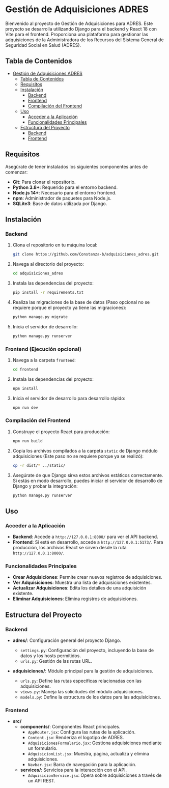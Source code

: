 # Gestión de Adquisiciones ADRES

Bienvenido al proyecto de Gestión de Adquisiciones para ADRES. Este proyecto se desarrolla utilizando Django para el backend y React 18 con Vite para el frontend. Proporciona una plataforma para gestionar las adquisiciones de la Administradora de los Recursos del Sistema General de Seguridad Social en Salud (ADRES).

## Tabla de Contenidos

- [Gestión de Adquisiciones ADRES](#gestión-de-adquisiciones-adres)
  - [Tabla de Contenidos](#tabla-de-contenidos)
  - [Requisitos](#requisitos)
  - [Instalación](#instalación)
    - [Backend](#backend)
    - [Frontend](#frontend)
    - [Compilación del Frontend](#compilación-del-frontend)
  - [Uso](#uso)
    - [Acceder a la Aplicación](#acceder-a-la-aplicación)
    - [Funcionalidades Principales](#funcionalidades-principales)
  - [Estructura del Proyecto](#estructura-del-proyecto)
    - [Backend](#backend-1)
    - [Frontend](#frontend-1)

## Requisitos

Asegúrate de tener instalados los siguientes componentes antes de comenzar:

- **Git**: Para clonar el repositorio.
- **Python 3.8+**: Requerido para el entorno backend.
- **Node.js 14+**: Necesario para el entorno frontend.
- **npm**: Administrador de paquetes para Node.js.
- **SQLite3**: Base de datos utilizada por Django.

## Instalación

### Backend

1. Clona el repositorio en tu máquina local:

    ```bash
    git clone https://github.com/Constanza-b/adquisiciones_adres.git
    ```

2. Navega al directorio del proyecto:

    ```bash
    cd adquisiciones_adres
    ```

3. Instala las dependencias del proyecto:

    ```bash
    pip install -r requirements.txt
    ```

4. Realiza las migraciones de la base de datos (Paso opcional no se requiere porque el proyecto ya tiene las migraciones):

    ```bash
    python manage.py migrate
    ```

5. Inicia el servidor de desarrollo:

    ```bash
    python manage.py runserver
    ```

### Frontend (Ejecución opcional)

1. Navega a la carpeta `frontend`:

    ```bash
    cd frontend
    ```

2. Instala las dependencias del proyecto:

    ```bash
    npm install
    ```

3. Inicia el servidor de desarrollo para desarrollo rápido:

    ```bash
    npm run dev
    ```

### Compilación del Frontend

1. Construye el proyecto React para producción:

    ```bash
    npm run build
    ```

2. Copia los archivos compilados a la carpeta `static` de Django módulo adquisiciones (Este paso no se requiere porque ya se realizó):

    ```bash
    cp -r dist/* ../static/
    ```

3. Asegúrate de que Django sirva estos archivos estáticos correctamente. Si estás en modo desarrollo, puedes iniciar el servidor de desarrollo de Django y probar la integración:

    ```bash
    python manage.py runserver
    ```

## Uso

### Acceder a la Aplicación

- **Backend**: Accede a `http://127.0.0.1:8000/` para ver el API backend.
- **Frontend**: Si está en desarrollo, accede a `http://127.0.0.1:5173/`. Para producción, los archivos React se sirven desde la ruta `http://127.0.0.1:8000/`.

### Funcionalidades Principales

- **Crear Adquisiciones**: Permite crear nuevos registros de adquisiciones.
- **Ver Adquisiciones**: Muestra una lista de adquisiciones existentes.
- **Actualizar Adquisiciones**: Edita los detalles de una adquisición existente.
- **Eliminar Adquisiciones**: Elimina registros de adquisiciones.

## Estructura del Proyecto

### Backend

- **adres/**: Configuración general del proyecto Django.
  - `settings.py`: Configuración del proyecto, incluyendo la base de datos y los hosts permitidos.
  - `urls.py`: Gestión de las rutas URL.

- **adquisiciones/**: Módulo principal para la gestión de adquisiciones.
  - `urls.py`: Define las rutas específicas relacionadas con las adquisiciones.
  - `views.py`: Maneja las solicitudes del módulo adquisiciones.
  - `models.py`: Define la estructura de los datos para las adquisiciones.

### Frontend

- **src/**
  - **components/**: Componentes React principales.
    - `AppRouter.jsx`: Configura las rutas de la aplicación.
    - `Content.jsx`: Renderiza el logotipo de ADRES.
    - `AdquisicionesFormulario.jsx`: Gestiona adquisiciones mediante un formulario.
    - `AdquisicionList.jsx`: Muestra, pagina, actualiza y elimina adquisiciones.
    - `Navbar.jsx`: Barra de navegación para la aplicación.
  - **services/**: Servicios para la interacción con el API.
    - `AdquisicionService.jsx`: Opera sobre adquisiciones a través de un API REST.
